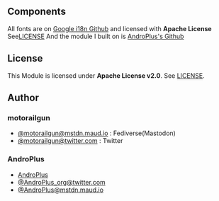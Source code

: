 ## Components

All fonts are on [Google i18n Github](https://github.com/googlei18n/noto-emoji) and licensed with **Apache License** See[LICENSE](LICENSE)
And the module I built on is [AndroPlus's Github](https://github.com/Magisk-Modules-Repo/font-koruri-n)

## License

This Module is licensed under **Apache License v2.0**. See [LICENSE](LICENSE).

## Author

### motorailgun

- [@motorailgun@mstdn.maud.io](https://mstdn.maud.io/motorailgun) : Fediverse(Mastodon)
- [@motorailgun@twitter.com](https://twitter.com/motorailgun) : Twitter

### AndroPlus
- [AndroPlus](https://androplus.org)
- [@AndroPlus_org@twitter.com](https://twitter.com/AndroPlus_org)
- [@AndroPlus@mstdn.maud.io](https://mstdn.maud.io/@AndroPlus)
